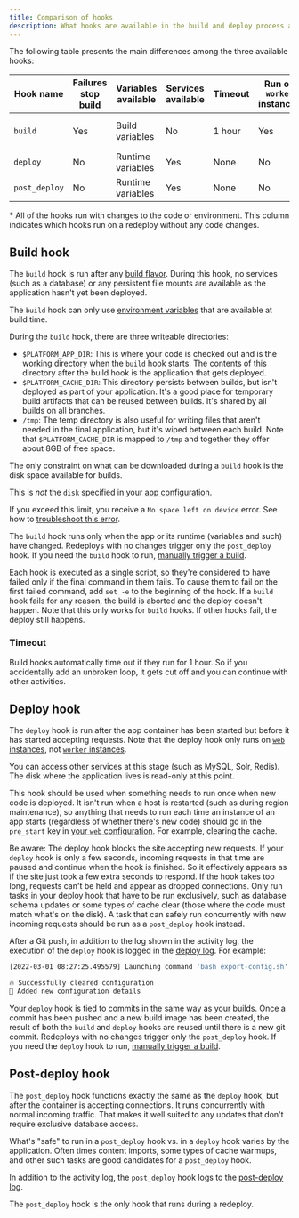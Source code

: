 ```yaml
---
title: Comparison of hooks
description: What hooks are available in the build and deploy process and how to choose which to use.
---
```


The following table presents the main differences among the three available hooks:

| Hook name     | Failures stop build | Variables available | Services available | Timeout | Run on `worker` instances | Writable directories | Blocks requests | Runs on all redeploys\* |
| ------------- | ------------------- |-------------------- | ------------------ | ------- | ------------------------- | -------------------- | --------------- | --------------- |
| `build`       | Yes                 | Build variables     | No                 | 1 hour  | Yes                       | `$PLATFORM_APP_DIR`, `$PLATFORM_CACHE_DIR`, and `/tmp` | No  | No  |
| `deploy`      | No                  | Runtime variables   | Yes                | None    | No                        | [Mounts](/create-apps/app-reference/builtin-image.md#mounts)                   | Yes | No  |
| `post_deploy` | No                  | Runtime variables   | Yes                | None    | No                        | [Mounts](/create-apps/app-reference/builtin-image.md#mounts)                   | No  | Yes |

\* All of the hooks run with changes to the code or environment.
This column indicates which hooks run on a redeploy without any code changes.

## Build hook

The `build` hook is run after any [build flavor](/create-apps/app-reference/builtin-image.md#build).
During this hook, no services (such as a database) or any persistent file mounts are available
as the application hasn't yet been deployed.

The `build` hook can only use [environment variables](../../development/variables/use-variables.md#use-provided-variables)
that are available at build time.

During the `build` hook, there are three writeable directories:

- `$PLATFORM_APP_DIR`:
  This is where your code is checked out and is the working directory when the `build` hook starts.
  The contents of this directory after the build hook is the application that gets deployed.
- `$PLATFORM_CACHE_DIR`:
  This directory persists between builds, but isn't deployed as part of your application.
  It's a good place for temporary build artifacts that can be reused between builds.
  It's shared by all builds on all branches.
- `/tmp`:
  The temp directory is also useful for writing files that aren't needed in the final application,
  but it's wiped between each build.
  Note that `$PLATFORM_CACHE_DIR` is mapped to `/tmp`
  and together they offer about 8GB of free space.

The only constraint on what can be downloaded during a `build` hook is the disk space available for builds.

This is _not_ the `disk` specified in your [app configuration](/create-apps/app-reference/builtin-image.md#top-level-properties).

If you exceed this limit, you receive a `No space left on device` error.
See how to [troubleshoot this error](../troubleshoot-disks.md#no-space-left-on-device).

The `build` hook runs only when the app or its runtime (variables and such) have changed.
Redeploys with no changes trigger only the `post_deploy` hook.
If you need the `build` hook to run, [manually trigger a build](../../development/troubleshoot.md#manually-trigger-builds).

Each hook is executed as a single script, so they're considered to have failed only if the final command in them fails.
To cause them to fail on the first failed command, add `set -e` to the beginning of the hook.
If a `build` hook fails for any reason, the build is aborted and the deploy doesn't happen.
Note that this only works for `build` hooks.
If other hooks fail, the deploy still happens.

### Timeout

Build hooks automatically time out if they run for 1 hour.
So if you accidentally add an unbroken loop, it gets cut off and you can continue with other activities.

## Deploy hook

The `deploy` hook is run after the app container has been started but before it has started accepting requests.
Note that the deploy hook only runs on [`web` instances](/create-apps/app-reference/builtin-image.md#web),
not [`worker` instances](/create-apps/app-reference/builtin-image.md#workers).

You can access other services at this stage (such as MySQL, Solr, Redis).
The disk where the application lives is read-only at this point.

This hook should be used when something needs to run once when new code is deployed.
It isn't run when a host is restarted (such as during region maintenance),
so anything that needs to run each time an instance of an app starts (regardless of whether there's new code)
should go in the `pre_start` key in [your `web` configuration](/create-apps/app-reference/builtin-image.md#web-commands).
For example, clearing the cache.

Be aware: The deploy hook blocks the site accepting new requests.
If your `deploy` hook is only a few seconds,
incoming requests in that time are paused and continue when the hook is finished.
So it effectively appears as if the site just took a few extra seconds to respond.
If the hook takes too long, requests can't be held and appear as dropped connections.
Only run tasks in your deploy hook that have to be run exclusively,
such as database schema updates or some types of cache clear (those where the code must match what's on the disk).
A task that can safely run concurrently with new incoming requests should be run as a `post_deploy` hook instead.

After a Git push, in addition to the log shown in the activity log,
the execution of the `deploy` hook is logged in the [deploy log](../../increase-observability/logs/access-logs.md#container-logs).
For example:

```bash
[2022-03-01 08:27:25.495579] Launching command 'bash export-config.sh'.

🔥 Successfully cleared configuration
🚀 Added new configuration details
```

Your `deploy` hook is tied to commits in the same way as your builds.
Once a commit has been pushed and a new build image has been created,
the result of both the `build` and `deploy` hooks are reused until there is a new git commit.
Redeploys with no changes trigger only the `post_deploy` hook.
If you need the `deploy` hook to run, [manually trigger a build](../../development/troubleshoot.md#manually-trigger-builds).

## Post-deploy hook

The `post_deploy` hook functions exactly the same as the `deploy` hook,
but after the container is accepting connections.
It runs concurrently with normal incoming traffic.
That makes it well suited to any updates that don't require exclusive database access.

What's "safe" to run in a `post_deploy` hook vs. in a `deploy` hook varies by the application.
Often times content imports, some types of cache warmups, and other such tasks are good candidates for a `post_deploy` hook.

In addition to the activity log, the `post_deploy` hook logs to the [post-deploy log](../../increase-observability/logs/access-logs.md#container-logs).

The `post_deploy` hook is the only hook that runs during a redeploy.
